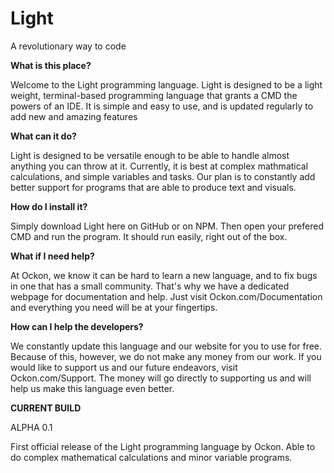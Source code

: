 # Light
A revolutionary way to code
 
    
    
**What is this place?**
    
    
Welcome to the Light programming language. Light is designed to be a light weight, terminal-based programming language that grants a CMD the powers of an IDE. It is simple and easy to use, and is updated regularly to add new and amazing features
    
    
**What can it do?**
    
    
Light is designed to be versatile enough to be able to handle almost anything you can throw at it. Currently, it is best at complex mathmatical calculations, and simple variables and tasks. Our plan is to constantly add better support for programs that are able to produce text and visuals.
        
        
**How do I install it?**
        
        
Simply download Light here on GitHub or on NPM. Then open your prefered CMD and run the program. It should run easily, right out of the box. 
    
        
**What if I need help?**
    
        
At Ockon, we know it can be hard to learn a new language, and to fix bugs in one that has a small community. That's why we have a dedicated webpage for documentation and help. Just visit Ockon.com/Documentation and everything you need will be at your fingertips.
    
        
**How can I help the developers?**
    
        
We constantly update this language and our website for you to use for free. Because of this, however, we do not make any money from our work. If you would like to support us and our future endeavors, visit Ockon.com/Support. The money will go directly to supporting us and will help us make this language even better.


**CURRENT BUILD**


ALPHA 0.1

First official release of the Light programming language by Ockon. Able to do complex mathematical calculations and minor variable programs.
